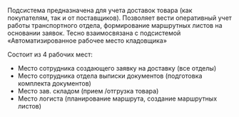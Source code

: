 Подсистема предназначена для учета доставок товара (как покупателям, так и от поставщиков).
Позволяет вести оперативный учет работы транспортного отдела, формирование маршрутных листов на основании заявок.
Тесно взаимосвязана с подсистемой «Автоматизированное рабочее место кладовщика»

 Состоит из 4 рабочих мест:
- Место сотрудника создающего заявку на доставку (все отделы)
- Место сотрудника отдела выписки документов (подготовка комплекта документов)
- Место зав. складом (прием /отгрузка товара)
- Место логиста (планирование маршрута, создание маршрутных листов)
